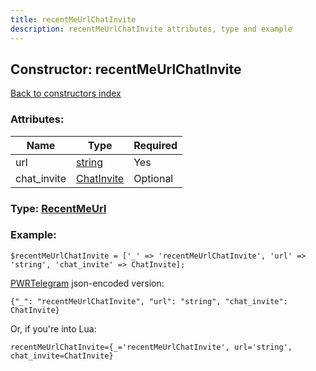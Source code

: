 ```yaml
---
title: recentMeUrlChatInvite
description: recentMeUrlChatInvite attributes, type and example
---
```

## Constructor: recentMeUrlChatInvite  
[Back to constructors index](index.md)



### Attributes:

| Name     |    Type       | Required |
|----------|---------------|----------|
|url|[string](../types/string.md) | Yes|
|chat\_invite|[ChatInvite](../types/ChatInvite.md) | Optional|



### Type: [RecentMeUrl](../types/RecentMeUrl.md)


### Example:

```
$recentMeUrlChatInvite = ['_' => 'recentMeUrlChatInvite', 'url' => 'string', 'chat_invite' => ChatInvite];
```  

[PWRTelegram](https://pwrtelegram.xyz) json-encoded version:

```
{"_": "recentMeUrlChatInvite", "url": "string", "chat_invite": ChatInvite}
```


Or, if you're into Lua:  


```
recentMeUrlChatInvite={_='recentMeUrlChatInvite', url='string', chat_invite=ChatInvite}

```


